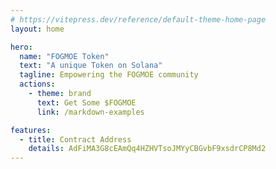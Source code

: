 ```yaml
---
# https://vitepress.dev/reference/default-theme-home-page
layout: home

hero:
  name: "FOGMOE Token"
  text: "A unique Token on Solana"
  tagline: Empowering the FOGMOE community
  actions:
    - theme: brand
      text: Get Some $FOGMOE
      link: /markdown-examples

features:
  - title: Contract Address
    details: AdFiMA3G8cEAmQq4HZHVTsoJMYyCBGvbF9xsdrCP8Md2
---
```


